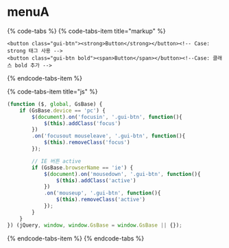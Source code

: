 # menuA

{% code-tabs %}
{% code-tabs-item title="markup" %}
```markup
<button class="gui-btn"><strong>Button</strong></button><!-- Case: strong 태그 사용 -->
<button class="gui-btn bold"><span>Button</span></button><!--Case: 클래스 bold 추가 -->
```
{% endcode-tabs-item %}

{% code-tabs-item title="js" %}
```javascript
(function ($, global, GsBase) {
    if (GsBase.device == 'pc') {
        $(document).on('focusin', '.gui-btn', function(){
            $(this).addClass('focus')
        })
        .on('focusout mouseleave', '.gui-btn', function(){
            $(this).removeClass('focus')
        });

        // IE 버튼 active 
        if (GsBase.browserName == 'ie') {
            $(document).on('mousedown', '.gui-btn', function(){
                $(this).addClass('active')
            })
            .on('mouseup', '.gui-btn', function(){
                $(this).removeClass('active')
            });
        }
    }
}) (jQuery, window, window.GsBase = window.GsBase || {});
```
{% endcode-tabs-item %}
{% endcode-tabs %}

